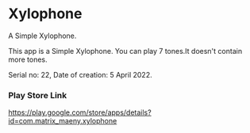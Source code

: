 # Xylophone
A Simple Xylophone.

This app is a Simple Xylophone. You can play 7 tones.It doesn't contain more tones.

Serial no: 22, Date of creation: 5 April 2022.

### Play Store Link

https://play.google.com/store/apps/details?id=com.matrix_maeny.xylophone

